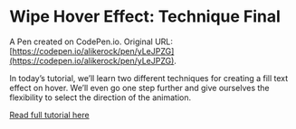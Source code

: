 # Wipe Hover Effect: Technique Final

A Pen created on CodePen.io. Original URL: [https://codepen.io/alikerock/pen/yLeJPZG](https://codepen.io/alikerock/pen/yLeJPZG).

In today’s tutorial, we’ll learn two different techniques for creating a fill text effect on hover. We’ll even go one step further and give ourselves the flexibility to select the direction of the animation.  

[Read full tutorial here](https://webdesign.tutsplus.com/tutorials/css-hover-effects-techniques-for-creating-a-text-wipe-fill--cms-34137)
